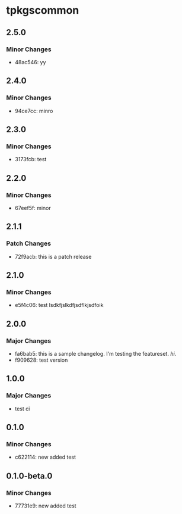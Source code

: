 # tpkgscommon

## 2.5.0

### Minor Changes

- 48ac546: yy

## 2.4.0

### Minor Changes

- 94ce7cc: minro

## 2.3.0

### Minor Changes

- 3173fcb: test

## 2.2.0

### Minor Changes

- 67eef5f: minor

## 2.1.1

### Patch Changes

- 72f9acb: this is a patch release

## 2.1.0

### Minor Changes

- e5f4c06: test lsdkfjslkdfjsdflkjsdfoik

## 2.0.0

### Major Changes

- fa6bab5: this is a sample changelog. I'm testing the featureset. _hi_.
- f909628: test version

## 1.0.0

### Major Changes

- test ci

## 0.1.0

### Minor Changes

- c622114: new added test

## 0.1.0-beta.0

### Minor Changes

- 77731e9: new added test

